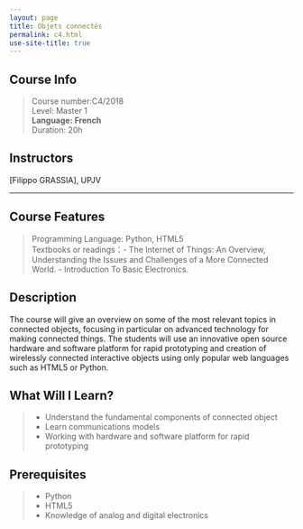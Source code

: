 ```yaml
---
layout: page
title: Objets connectés
permalink: c4.html
use-site-title: true
---
```


## Course Info
> Course number:C4/2018<br/>
Level: Master 1<br/>
**Language: French**<br/>
Duration: 20h

## Instructors

[Filippo GRASSIA], UPJV

---

## Course Features
> Programming Language: Python, HTML5<br/>
Textbooks or readings：- The Internet of Things: An Overview, Understanding the Issues and Challenges of a More Connected World. - Introduction To Basic Electronics.


## Description

The course will give an overview on some of the most relevant topics in connected objects, focusing  in particular on advanced technology for making connected things. The students will use an innovative open source hardware and software platform for rapid prototyping and creation of wirelessly connected interactive  objects using only popular web languages such as HTML5 or Python.

## What Will I Learn?

> - Understand the fundamental components of connected object
> - Learn communications models
> - Working with hardware and software platform for rapid prototyping

## Prerequisites

>- Python
>- HTML5
>- Knowledge of analog and digital electronics